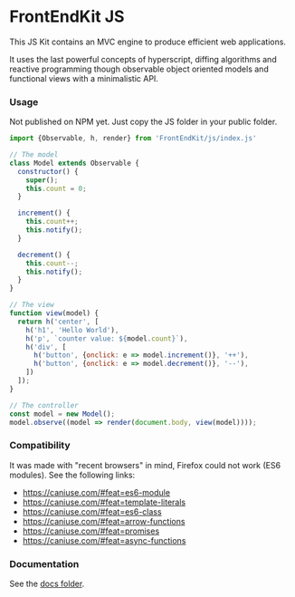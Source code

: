 # FrontEndKit JS

This JS Kit contains an MVC engine to produce efficient web applications.

It uses the last powerful concepts of hyperscript, diffing algorithms and reactive programming though observable object oriented models and functional views with a minimalistic API.

### Usage

Not published on NPM yet. Just copy the JS folder in your public folder.

```js
import {Observable, h, render} from 'FrontEndKit/js/index.js'

// The model
class Model extends Observable {
  constructor() {
    super();
    this.count = 0;
  }

  increment() {
    this.count++;
    this.notify();
  }

  decrement() {
    this.count--;
    this.notify();
  }
}

// The view
function view(model) {
  return h('center', [
    h('h1', 'Hello World'),
    h('p', `counter value: ${model.count}`),
    h('div', [
      h('button', {onclick: e => model.increment()}, '++'),
      h('button', {onclick: e => model.decrement()}, '--'),
    ])
  ]);
}

// The controller
const model = new Model();
model.observe((model => render(document.body, view(model))));

```

### Compatibility

It was made with "recent browsers" in mind, Firefox could not work (ES6 modules). See the following links:

* https://caniuse.com/#feat=es6-module
* https://caniuse.com/#feat=template-literals
* https://caniuse.com/#feat=es6-class
* https://caniuse.com/#feat=arrow-functions
* https://caniuse.com/#feat=promises
* https://caniuse.com/#feat=async-functions

### Documentation

See the [docs folder](./docs).
